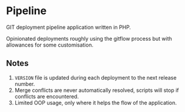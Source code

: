 # Pipeline

GIT deployment pipeline application written in PHP.

Opinionated deployments roughly using the gitflow process but with allowances for
some customisation.


## Notes
1. `VERSION` file is updated during each deployment to the next release number.
2. Merge conflicts are never automatically resolved, scripts will stop if conflicts
   are encountered.
3. Limited OOP usage, only where it helps the flow of the application.
